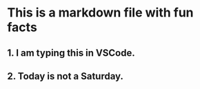 # This is a markdown file with fun facts
## 1. I am typing this in VSCode.
## 2. Today is not a Saturday.